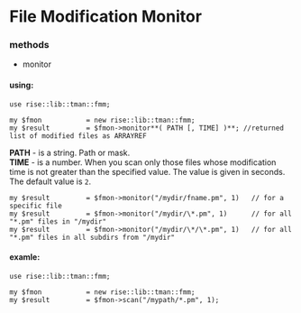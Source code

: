 # File Modification Monitor

### methods

- monitor

#### using:
    use rise::lib::tman::fmm;

    my $fmon           = new rise::lib::tman::fmm;  
    my $result         = $fmon->monitor**( PATH [, TIME] )**; //returned list of modified files as ARRAYREF

**PATH** - is a string. Path or mask.  
**TIME** - is a number. When you scan only those files whose modification time is not greater than the specified value. The value is given in seconds. The default value is `2`.

	my $result         = $fmon->monitor("/mydir/fname.pm", 1)   // for a specific file  
	my $result         = $fmon->monitor("/mydir/\*.pm", 1)      // for all "*.pm" files in "/mydir"  
	my $result         = $fmon->monitor("/mydir/\*/\*.pm", 1)   // for all "*.pm" files in all subdirs from "/mydir"


#### examle:

	use rise::lib::tman::fmm;

	my $fmon           = new rise::lib::tman::fmm;
	my $result         = $fmon->scan("/mypath/*.pm", 1);
